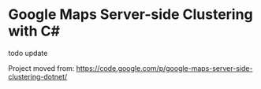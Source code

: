 Google Maps Server-side Clustering with C#
=============================

todo update

Project moved from: https://code.google.com/p/google-maps-server-side-clustering-dotnet/
